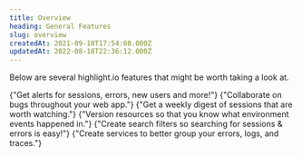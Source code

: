 ```yaml
---
title: Overview
heading: General Features
slug: overview
createdAt: 2021-09-10T17:54:08.000Z
updatedAt: 2022-08-18T22:36:12.000Z
---
```


Below are several highlight.io features that might be worth taking a look at.

<DocsCardGroup>
    <DocsCard title="Alerts."  href="./alerts.md">
        {"Get alerts for sessions, errors, new users and more!"}
    </DocsCard>
    <DocsCard title="Comments."  href="./comments.md">
        {"Collaborate on bugs throughout your web app."}
    </DocsCard>
    <DocsCard title="Digests."  href="./digests.md">
        {"Get a weekly digest of sessions that are worth watching."}
    </DocsCard>
    <DocsCard title="Environments."  href="./environments.md">
        {"Version resources so that you know what environment events happened in."}
    </DocsCard>
    <DocsCard title="Segments."  href="./segments.md">
        {"Create search filters so searching for sessions & errors is easy!"}
    </DocsCard>
    <DocsCard title="Services."  href="./services.md">
        {"Create services to better group your errors, logs, and traces."}
    </DocsCard>
</DocsCardGroup>
